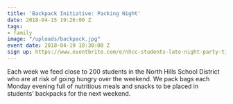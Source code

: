 ```yaml
---
title: 'Backpack Initiative: Packing Night'
date: 2018-04-15 19:26:00 Z
tags:
- family
image: "/uploads/backpack.jpg"
event date: 2018-04-19 18:30:00 Z
sign up: https://www.eventbrite.com/e/nhcc-students-late-night-party-tickets-44105911970
---
```


Each week we feed close to 200 students in the North Hills School District who are at risk of going hungry over the weekend. We pack bags each Monday evening full of nutritious meals and snacks to be placed in students’ backpacks for the next weekend.
